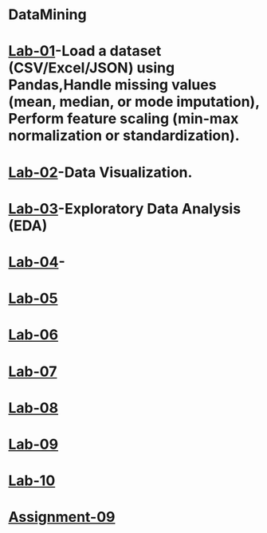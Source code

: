 # DataMining
# [Lab-01](https://colab.research.google.com/drive/1XDlRFE1wkjvbkNYUV6b21ZrGMfyYsrbZ)-Load a dataset (CSV/Excel/JSON) using Pandas,Handle missing values (mean, median, or mode imputation), Perform feature scaling (min-max normalization or standardization).
# [Lab-02](https://colab.research.google.com/drive/1cNlWglUYcbzXetaxjTY0GeQmPvKSL9Bn#scrollTo=5A-yNk1tWG4U)-Data Visualization.
# [Lab-03](https://colab.research.google.com/drive/1vn1wQQ5hqiE-rpg__7sr1Csr_wGOXTfv#scrollTo=Hjvl-HM0OMGS)-Exploratory Data Analysis (EDA)
# [Lab-04]()-
# [Lab-05](https://colab.research.google.com/drive/1kYXz4Gs9uaICumX6vLU2BNMwL9F82oBr#scrollTo=qG_VZIrRVBEr)
# [Lab-06](https://colab.research.google.com/drive/1YOkdVpol99eDZ0OJBqef7MZWSV7uWCy5)
# [Lab-07](https://colab.research.google.com/drive/1ENXMc_Mkci_nhOvn75widwf5oYOSVPGZ)
# [Lab-08](https://colab.research.google.com/drive/12eLDD-vlINsS2IXAGxLoNQy-Gl5ALHiY#scrollTo=lRLS59pOs6v7)
# [Lab-09](https://colab.research.google.com/drive/1vcxGu7GYTTJziqwhuTOmLc5_Qbtqi_6B)
# [Lab-10](https://colab.research.google.com/drive/1qM5EYq32fpPy7Y8nmJ8z0qunOS6WRoRb#scrollTo=TNW7c4tDUmzY)
# [Assignment-09](https://colab.research.google.com/drive/1smRS0Iz8pjpA2tXqWcgefn8hoT0-Vc8W#scrollTo=Z-EdePzTsJxT)
